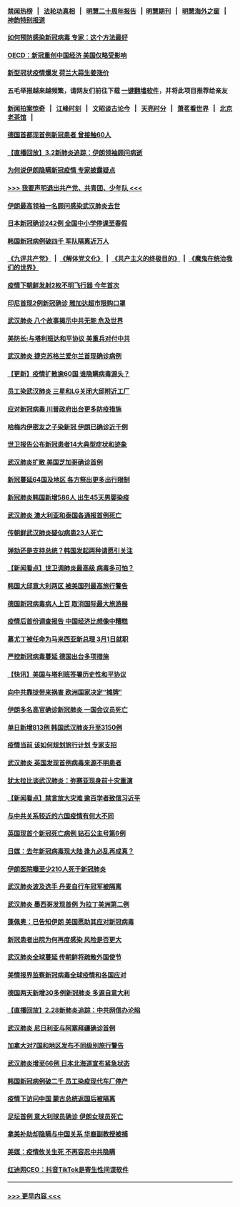 #### [禁闻热榜](热点新闻.md?=0)  &nbsp;&nbsp;|&nbsp;&nbsp; [法轮功真相](https://github.com/gfw-breaker/truth/blob/master/README.md?=0) &nbsp;&nbsp;|&nbsp;&nbsp; [明慧二十周年报告](https://github.com/gfw-breaker/mh-reports/blob/master/README.md?=0) &nbsp;&nbsp;|&nbsp;&nbsp;[明慧期刊](https://github.com/gfw-breaker/mh-qikan) &nbsp;&nbsp;|&nbsp;&nbsp; [明慧海外之窗](https://github.com/gfw-breaker/mh-news/blob/master/README.md?=0) &nbsp;&nbsp;|&nbsp;&nbsp; [神韵特别报道](https://github.com/gfw-breaker/mh-news/blob/master/shenyun.md?=0)
#### [如何预防感染新冠病毒 专家：这个方法最好](../pages/nsc418/n11909928.md?t=03030531) 
#### [OECD：新冠重创中国经济 美国仅略受影响](../pages/nsc418/n11910023.md?t=03030531) 
#### [新型冠状疫情爆发 荷兰大蒜生姜涨价](../pages/nsc418/n11892646.md?t=03030531) 
#### 五毛举报越来越频繁，请网友们前往下载 [一键翻墙软件](https://github.com/gfw-breaker/ssr-accounts)，并将此项目推荐给亲友
#### [新闻拍案惊奇](https://github.com/gfw-breaker/banned-news/blob/master/pages/link4.md) &nbsp;&nbsp;|&nbsp;&nbsp; [江峰时刻](https://github.com/gfw-breaker/banned-news/blob/master/pages/link4.md) &nbsp;&nbsp;|&nbsp;&nbsp; [文昭谈古论今](https://github.com/gfw-breaker/banned-news/blob/master/pages/link4.md) &nbsp;&nbsp;|&nbsp;&nbsp; [天亮时分](https://github.com/gfw-breaker/banned-news/blob/master/pages/link4.md) &nbsp;&nbsp;|&nbsp;&nbsp; [萧茗看世界](https://github.com/gfw-breaker/banned-news/blob/master/pages/link4.md) &nbsp;&nbsp;|&nbsp;&nbsp; [北京老茶馆](https://github.com/gfw-breaker/banned-news/blob/master/pages/link4.md) &nbsp;&nbsp;|&nbsp;&nbsp; 
#### [德国首都现首例新冠患者 曾接触60人](../pages/nsc418/n11909891.md?t=03030531) 
#### [【直播回放】3.2新肺炎追踪：伊朗领袖顾问病逝](../pages/nsc418/n11909676.md?t=03030531) 
#### [为何说伊朗隐瞒新冠疫情 专家披露疑点](../pages/nsc418/n11909701.md?t=03030531) 
#### [>>> 我要声明退出共产党、共青团、少年队 <<<](https://github.com/begood0513/goodnews/blob/master/quit/letter.md) 
#### [伊朗最高领袖一名顾问感染武汉肺炎去世](../pages/nsc418/n11909593.md?t=03030531) 
#### [日本新冠确诊242例 全国中小学停课至春假](../pages/nsc418/n11909521.md?t=03030531) 
#### [韩国新冠病例破四千 军队隔离近万人](../pages/nsc418/n11909279.md?t=03030531) 
#### [《九评共产党》](https://github.com/begood0513/9ping.md/blob/master/README.md) &nbsp;|&nbsp; [《解体党文化》](../../../../jtdwh.md/blob/master/README.md)  &nbsp;|&nbsp; [《共产主义的终极目的》](../../../../gczydzjmd.md/blob/master/README.md) &nbsp;|&nbsp; [《魔鬼在统治我们的世界》](../../../../mgztzwmdsj.md/blob/master/README.md) 
#### [疫情下朝鲜发射2枚不明飞行器 今年首次](../pages/nsc418/n11909381.md?t=03030531) 
#### [印尼首现2例新冠确诊 雅加达超市限购口罩](../pages/nsc418/n11909186.md?t=03030531) 
#### [武汉肺炎 八个故事揭示中共无能 危及世界](../pages/nsc418/n11888055.md?t=03030531) 
#### [美防长:与塔利班达和平协议 美重兵对付中共](../pages/nsc418/n11908366.md?t=03030531) 
#### [武汉肺炎 捷克苏格兰爱尔兰首现确诊病例](../pages/nsc418/n11907769.md?t=03030531) 
#### [【更新】疫情扩散逾60国 谁隐瞒病毒源头？](../pages/nsc418/n11890652.md?t=03030531) 
#### [员工染武汉肺炎 三星和LG关闭大邱附近工厂](../pages/nsc418/n11907471.md?t=03030531) 
#### [应对新冠病毒 川普政府出台更多防疫措施](../pages/nsc418/n11907354.md?t=03030531) 
#### [哈梅内伊密友之子染新冠 伊朗已确诊近千例](../pages/nsc418/n11907301.md?t=03030531) 
#### [世卫报告公布新冠患者14大典型症状和迹象](../pages/nsc418/n11907472.md?t=03030531) 
#### [武汉肺炎扩散 美国芝加哥确诊首例](../pages/nsc418/n11907347.md?t=03030531) 
#### [新冠蔓延64国及地区 各方祭出更多出行限制](../pages/nsc418/n11907227.md?t=03030531) 
#### [新冠肺炎韩国新增586人 出生45天男婴染疫](../pages/nsc418/n11906923.md?t=03030531) 
#### [武汉肺炎 澳大利亚和泰国各通报首例死亡](../pages/nsc418/n11906995.md?t=03030531) 
#### [传朝鲜武汉肺炎疑似病患23人死亡](../pages/nsc418/n11906701.md?t=03030531) 
#### [弹劾还是支持总统？韩国发起两种请愿引关注](../pages/nsc418/n11904567.md?t=03030531) 
#### [【新闻看点】世卫调肺炎最高级 病毒多可怕？](../pages/nsc418/n11905498.md?t=03030531) 
#### [韩国大邱意大利两区 被美国列最高旅行警告](../pages/nsc418/n11905944.md?t=03030531) 
#### [德国新冠病毒病人上百 取消国际最大旅游展](../pages/nsc418/n11905769.md?t=03030531) 
#### [疫情后首份调查报告 中国经济比想像中糟糕](../pages/nsc418/n11905617.md?t=03030531) 
#### [慕尤丁被任命为马来西亚新总理 3月1日就职](../pages/nsc418/n11905327.md?t=03030531) 
#### [严控新冠病毒蔓延 德国出台多项措施](../pages/nsc418/n11905372.md?t=03030531) 
#### [【快讯】美国与塔利班签署历史性和平协议](../pages/nsc418/n11905172.md?t=03030531) 
#### [向中共靠拢带来祸害 欧洲国家决定“摊牌”](../pages/nsc418/n11905143.md?t=03030531) 
#### [伊朗多名高官确诊新冠肺炎 一国会议员死亡](../pages/nsc418/n11905185.md?t=03030531) 
#### [单日新增813例 韩国武汉肺炎升至3150例](../pages/nsc418/n11904722.md?t=03030531) 
#### [疫情当前 该如何规划旅行计划 专家支招](../pages/nsc418/n11903865.md?t=03030531) 
#### [武汉肺炎 英国发现首例病毒来源不明患者](../pages/nsc418/n11903663.md?t=03030531) 
#### [犹太拉比谈武汉肺炎：弥赛亚现身前十灾重演](../pages/nsc418/n11902923.md?t=03030531) 
#### [【新闻看点】禁言放大灾难 逾百学者致信习近平](../pages/nsc418/n11903581.md?t=03030531) 
#### [与中共关系较近的六国疫情有何大不同](../pages/nsc418/n11903440.md?t=03030531) 
#### [英国现首个新冠死亡病例 钻石公主号第6例](../pages/nsc418/n11903479.md?t=03030531) 
#### [日媒：去年新冠病毒现大陆 逢九必乱再成真？](../pages/nsc418/n11903445.md?t=03030531) 
#### [伊朗医院曝至少210人死于新冠肺炎](../pages/nsc418/n11903491.md?t=03030531) 
#### [武汉肺炎波及选手 丹麦自行车冠军被隔离](../pages/nsc418/n11903321.md?t=03030531) 
#### [武汉肺炎 墨西哥发现首例 为拉丁美洲第二例](../pages/nsc418/n11903232.md?t=03030531) 
#### [蓬佩奥：已告知伊朗 美国愿助其应对新冠病毒](../pages/nsc418/n11903212.md?t=03030531) 
#### [新冠患者出院为何再度感染 风险是否更大](../pages/nsc418/n11903262.md?t=03030531) 
#### [武汉肺炎全球蔓延 传朝鲜将疏散外国使节](../pages/nsc418/n11903092.md?t=03030531) 
#### [美情报界监察新冠病毒全球疫情和各国应对](../pages/nsc418/n11903098.md?t=03030531) 
#### [德国两天新增30多例新冠肺炎 多源自意大利](../pages/nsc418/n11903111.md?t=03030531) 
#### [【直播回放】2.28新肺炎追踪：中共网信办沦陷](../pages/nsc418/n11902975.md?t=03030531) 
#### [武汉肺炎 尼日利亚与阿塞拜疆确诊首例](../pages/nsc418/n11902948.md?t=03030531) 
#### [加拿大对7国和地区发布不同级别旅行警告](../pages/nsc418/n11902930.md?t=03030531) 
#### [武汉肺炎增至66例 日本北海道宣布紧急状态](../pages/nsc418/n11902838.md?t=03030531) 
#### [韩国新冠病例破二千 员工染疫现代车厂停产](../pages/nsc418/n11902630.md?t=03030531) 
#### [疫情下访问中国 蒙古总统返国后被隔离](../pages/nsc418/n11902769.md?t=03030531) 
#### [足坛首例 意大利球员确诊 伊朗女球员死亡](../pages/nsc418/n11902639.md?t=03030531) 
#### [拿美补助却隐瞒与中国关系 华裔副教授被捕](../pages/nsc418/n11901687.md?t=03030531) 
#### [美媒：疫情攸关生死 不再容忍中共隐瞒](../pages/nsc418/n11901694.md?t=03030531) 
#### [红迪网CEO：抖音TikTok是寄生性间谍软件](../pages/nsc418/n11901675.md?t=03030531) 

----
#### [ >>> 更早内容 <<< ](../indexes/nsc418-earlier.md)
